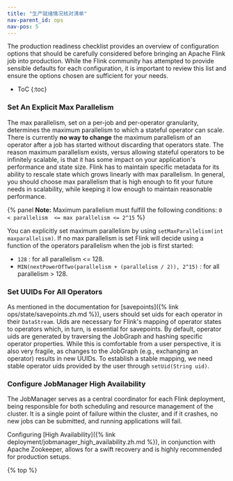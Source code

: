 ```yaml
---
title: "生产就绪情况核对清单"
nav-parent_id: ops
nav-pos: 5
---
```

<!--
Licensed to the Apache Software Foundation (ASF) under one
or more contributor license agreements.  See the NOTICE file
distributed with this work for additional information
regarding copyright ownership.  The ASF licenses this file
to you under the Apache License, Version 2.0 (the
"License"); you may not use this file except in compliance
with the License.  You may obtain a copy of the License at

  http://www.apache.org/licenses/LICENSE-2.0

Unless required by applicable law or agreed to in writing,
software distributed under the License is distributed on an
"AS IS" BASIS, WITHOUT WARRANTIES OR CONDITIONS OF ANY
KIND, either express or implied.  See the License for the
specific language governing permissions and limitations
under the License.
-->

The production readiness checklist provides an overview of configuration options that should be carefully considered before bringing an Apache Flink job into production. 
While the Flink community has attempted to provide sensible defaults for each configuration, it is important to review this list and ensure the options chosen are sufficient for your needs. 

* ToC
{:toc}

### Set An Explicit Max Parallelism

The max parallelism, set on a per-job and per-operator granularity, determines the maximum parallelism to which a stateful operator can scale.
There is currently **no way to change** the maximum parallelism of an operator after a job has started without discarding that operators state. 
The reason maximum parallelism exists, versus allowing stateful operators to be infinitely scalable, is that it has some impact on your application's performance and state size.
Flink has to maintain specific metadata for its ability to rescale state which grows linearly with max parallelism.
In general, you should choose max parallelism that is high enough to fit your future needs in scalability, while keeping it low enough to maintain reasonable performance.

{% panel **Note:** Maximum parallelism must fulfill the following conditions: `0 < parallelism  <= max parallelism <= 2^15` %}

You can explicitly set maximum parallelism by using `setMaxParallelism(int maxparallelism)`. 
If no max parallelism is set Flink will decide using a function of the operators parallelism when the job is first started:

- `128` : for all parallelism <= 128.
- `MIN(nextPowerOfTwo(parallelism + (parallelism / 2)), 2^15)` : for all parallelism > 128.

### Set UUIDs For All Operators

As mentioned in the documentation for [savepoints]({% link ops/state/savepoints.zh.md %}), users should set uids for each operator in their `DataStream`.
Uids are necessary for Flink's mapping of operator states to operators which, in turn, is essential for savepoints.
By default, operator uids are generated by traversing the JobGraph and hashing specific operator properties.
While this is comfortable from a user perspective, it is also very fragile, as changes to the JobGraph (e.g., exchanging an operator) results in new UUIDs.
To establish a stable mapping, we need stable operator uids provided by the user through `setUid(String uid)`.

### Configure JobManager High Availability

The JobManager serves as a central coordinator for each Flink deployment, being responsible for both scheduling and resource management of the cluster.
It is a single point of failure within the cluster, and if it crashes, no new jobs can be submitted, and running applications will fail. 

Configuring [High Availability]({% link deployment/jobmanager_high_availability.zh.md %}), in conjunction with Apache Zookeeper, allows for a swift recovery and is highly recommended for production setups. 


{% top %}

